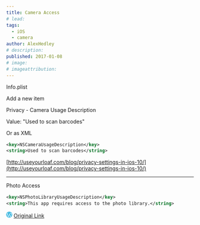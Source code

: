 ```yaml
---
title: Camera Access
# lead:
tags:
  - iOS
  - camera
author: AlexHedley
# description:
published: 2017-01-08
# image:
# imageattribution:
---
```


Info.plist

Add a new item

Privacy - Camera Usage Description

Value: "Used to scan barcodes"

Or as XML

```xml
<key>NSCameraUsageDescription</key>
<string>Used to scan barcodes</string>
```

[http://useyourloaf.com/blog/privacy-settings-in-ios-10/](http://useyourloaf.com/blog/privacy-settings-in-ios-10/)

---

Photo Access

```xml
<key>NSPhotoLibraryUsageDescription</key>
<string>This app requires access to the photo library.</string>
```

![Wordpress](../images/wordpress.png "Wordpress") [Original Link](https://alexhedley.wordpress.com/2017/01/08/camera-access/)
